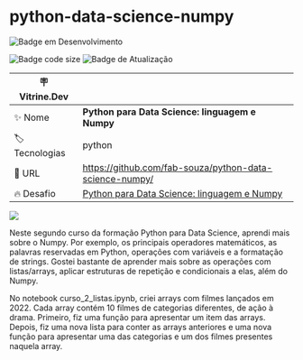 # python-data-science-numpy

![Badge em Desenvolvimento](http://img.shields.io/static/v1?label=STATUS&message=EM%20DESENVOLVIMENTO&color=GREEN&style=for-the-badge)

![Badge code size](https://img.shields.io/github/languages/code-size/fab-souza/python-data-science-numpy)
![Badge de Atualização](https://img.shields.io/github/last-commit/fab-souza/python-data-science-numpy)

| :placard: Vitrine.Dev |    |
| -------------  | --- |
| :sparkles: Nome        | **Python para Data Science: linguagem e Numpy**
| :label: Tecnologias | python
| :rocket: URL         | https://github.com/fab-souza/python-data-science-numpy/
| :fire: Desafio     | [Python para Data Science: linguagem e Numpy](https://www.alura.com.br/curso-online-python-tipos-listas-numpy)

![](https://user-images.githubusercontent.com/67301805/205101453-3a893cb1-7fd5-4439-b843-3c1b3980ce03.jpg#vitrinedev)

Neste segundo curso da formação Python para Data Science, aprendi mais sobre o Numpy. Por exemplo, os principais operadores matemáticos, as palavras reservadas em Python, operações com variáveis e a formatação de strings. Gostei bastante de aprender mais sobre as operações com listas/arrays, aplicar estruturas de repetição e condicionais a elas, além do Numpy.

No notebook curso_2_listas.ipynb, criei arrays com filmes lançados em 2022. Cada array contém 10 filmes de categorias diferentes, de ação à drama. Primeiro, fiz uma função para apresentar um item das arrays. Depois, fiz uma nova lista para conter as arrays anteriores e uma nova função para apresentar uma das categorias e um dos filmes presentes naquela array.
